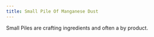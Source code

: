 ```yaml
---
title: Small Pile Of Manganese Dust
---
```


<ItemImage file="small_pile_of_manganese_dust" alt="Small Pile Of Manganese Dust" size="200" />

Small Piles are crafting ingredients and often a by product.
